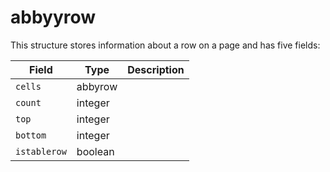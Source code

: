 # abbyyrow

This structure stores information about a row on a page and has five fields:

| Field   | Type    | Description                                                  |
| ------- | ------- | ------------------------------------------------------------ |
| `cells`  | abbyrow |             |
| `count` | integer |             |
| `top`   | integer |             |
| `bottom` | integer |             |
| `istablerow` | boolean |             |
